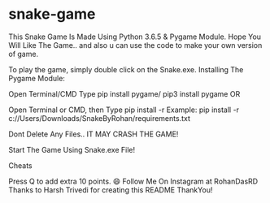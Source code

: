 # snake-game

This Snake Game Is Made Using Python 3.6.5 & Pygame Module. Hope You Will Like The Game.. and also u can use the code to make your own version of game.

To play the game, simply double click on the Snake.exe.
Installing The Pygame Module:

Open Terminal/CMD
Type pip install pygame/ pip3 install pygame
OR

Open Terminal or CMD, then Type pip install -r <path to the game>
Example: pip install -r c://Users/Downloads/SnakeByRohan/requirements.txt

Dont Delete Any Files.. IT MAY CRASH THE GAME!

Start The Game Using Snake.exe File!

Cheats


Press Q to add extra 10 points. 😄
Follow Me On Instagram at RohanDasRD
Thanks to Harsh Trivedi for creating this README
ThankYou!

